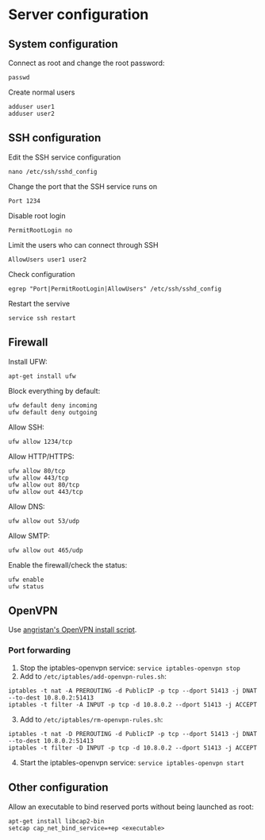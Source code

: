 # Server configuration

## System configuration

Connect as root and change the root password:
```
passwd
```

Create normal users
```
adduser user1
adduser user2
```

## SSH configuration

Edit the SSH service configuration
```
nano /etc/ssh/sshd_config
```

Change the port that the SSH service runs on
```
Port 1234
```

Disable root login
```
PermitRootLogin no
```

Limit the users who can connect through SSH
```
AllowUsers user1 user2
```

Check configuration
```
egrep "Port|PermitRootLogin|AllowUsers" /etc/ssh/sshd_config
```

Restart the servive
```
service ssh restart
```

## Firewall

Install UFW:
```
apt-get install ufw
```

Block everything by default:
```
ufw default deny incoming
ufw default deny outgoing
```

Allow SSH:
```
ufw allow 1234/tcp
```

Allow HTTP/HTTPS:
```
ufw allow 80/tcp
ufw allow 443/tcp
ufw allow out 80/tcp
ufw allow out 443/tcp
```

Allow DNS:
```
ufw allow out 53/udp
```

Allow SMTP:
```
ufw allow out 465/udp
```

Enable the firewall/check the status:
```
ufw enable
ufw status
```

## OpenVPN

Use [angristan's OpenVPN install script](https://github.com/angristan/openvpn-install).

### Port forwarding

1. Stop the iptables-openvpn service: `service iptables-openvpn stop`
2. Add to `/etc/iptables/add-openvpn-rules.sh`:
```
iptables -t nat -A PREROUTING -d PublicIP -p tcp --dport 51413 -j DNAT --to-dest 10.8.0.2:51413
iptables -t filter -A INPUT -p tcp -d 10.8.0.2 --dport 51413 -j ACCEPT
```
3. Add to `/etc/iptables/rm-openvpn-rules.sh`:
```
iptables -t nat -D PREROUTING -d PublicIP -p tcp --dport 51413 -j DNAT --to-dest 10.8.0.2:51413
iptables -t filter -D INPUT -p tcp -d 10.8.0.2 --dport 51413 -j ACCEPT
```
4. Start the iptables-openvpn service: `service iptables-openvpn start`

## Other configuration

Allow an executable to bind reserved ports without being launched as root:
```
apt-get install libcap2-bin
setcap cap_net_bind_service=+ep <executable>
```
